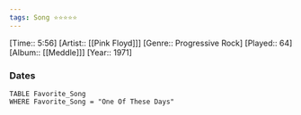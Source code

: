 ```yaml
---
tags: Song ⭐⭐⭐⭐⭐ 
---
```

[Time:: 5:56]
[Artist:: [[Pink Floyd]]]
[Genre:: Progressive Rock]
[Played:: 64]
[Album:: [[Meddle]]]
[Year:: 1971]
### Dates
````dataview
TABLE Favorite_Song
WHERE Favorite_Song = "One Of These Days"
````